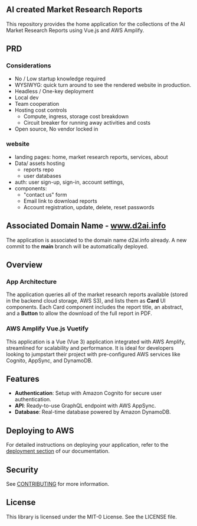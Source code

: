 ## AI created Market Research Reports 

This repository provides the home application for the collections of the AI Market Research Reports using Vue.js and AWS Amplify.

## PRD

### Considerations
- No / Low startup knowledge required 
- WYSIWYG: quick turn around to see the rendered website in production.
- Headless / One-key deployment
- Local dev
- Team cooperation
- Hosting cost controls
  - Compute, ingress, storage cost breakdown
  - Circuit breaker for running away activities and costs
- Open source, No vendor locked in

### website

- landing pages: home, market research reports, services, about
- Data/ assets hosting
  - reports repo
  - user databases
- auth: user sign-up, sign-in, account settings,
- components: 
  - "contact us" form
  - Email link to download reports
  - Account registration, update, delete, reset passwords

## Associated Domain Name - www.d2ai.info

The application is associated to the domain name d2ai.info already.
A new commit to the **main** branch will be automatically deployed.

## Overview

### App Architecture
The application queries all of the market research reports available (stored in the backend cloud storage, AWS S3), and lists them as **Card** UI components.
Each Card component includes the report title, an abstract, and a **Button** to allow the download of the full report in PDF.

### AWS Amplify Vue.js Vuetify
This application is a Vue (Vue 3) application integrated with AWS Amplify, streamlined for scalability and performance. It is ideal for developers looking to jumpstart their project with pre-configured AWS services like Cognito, AppSync, and DynamoDB.

## Features

- **Authentication**: Setup with Amazon Cognito for secure user authentication.
- **API**: Ready-to-use GraphQL endpoint with AWS AppSync.
- **Database**: Real-time database powered by Amazon DynamoDB.

## Deploying to AWS

For detailed instructions on deploying your application, refer to the [deployment section](https://docs.amplify.aws/vue/start/quickstart/#deploy-a-fullstack-app-to-aws) of our documentation.


## Security

See [CONTRIBUTING](CONTRIBUTING.md#security-issue-notifications) for more information.

## License

This library is licensed under the MIT-0 License. See the LICENSE file.
